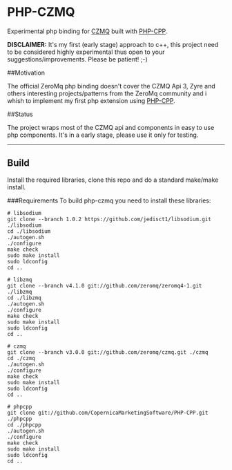 PHP-CZMQ
================
Experimental php binding for [CZMQ](http://czmq.zeromq.org) built with [PHP-CPP](http://www.php-cpp.com/).

**DISCLAIMER:** It's my first (early stage) approach to c++, this project need to be considered highly experimental thus open to your suggestions/improvements. Please be patient! ;-)

##Motivation

The official ZeroMq php binding doesn't cover the CZMQ Api 3, Zyre and others interesting projects/patterns from the ZeroMq community and i whish to implement my first php extension using [PHP-CPP](http://www.php-cpp.com/).

##Status

The project wraps most of the CZMQ api and components in easy to use php components. It's in a early stage, please use it only for testing.

----------------

## Build
Install the required libraries, clone this repo and do a standard make/make install.

###Requirements
To build php-czmq you need to install these libraries:
```
# libsodium
git clone --branch 1.0.2 https://github.com/jedisct1/libsodium.git ./libsodium
cd ./libsodium
./autogen.sh
./configure
make check
sudo make install
sudo ldconfig
cd ..

# libzmq
git clone --branch v4.1.0 git://github.com/zeromq/zeromq4-1.git ./libzmq
cd ./libzmq
./autogen.sh
./configure
make check
sudo make install
sudo ldconfig
cd ..

# czmq
git clone --branch v3.0.0 git://github.com/zeromq/czmq.git ./czmq
cd ./czmq
./autogen.sh
./configure
make check
sudo make install
sudo ldconfig
cd ..

# phpcpp
git clone git://github.com/CopernicaMarketingSoftware/PHP-CPP.git ./phpcpp
cd ./phpcpp
./autogen.sh
./configure
make check
sudo make install
sudo ldconfig
cd ..
```
